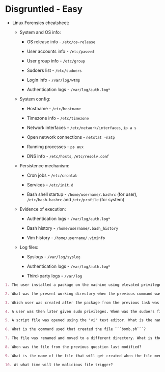 # Disgruntled - Easy

* Linux Forensics cheatsheet:

  * System and OS info:

    * OS release info - ```/etc/os-release```

    * User accounts info - ```/etc/passwd```

    * User group info - ```/etc/group```

    * Sudoers list - ```/etc/sudoers```

    * Login info - ```/var/log/wtmp```

    * Authentication logs - ```/var/log/auth.log*```

  * System config:

    * Hostname - ```/etc/hostname```

    * Timezone info - ```/etc/timezone```

    * Network interfaces - ```/etc/network/interfaces```, ```ip a s```

    * Open network connections - ```netstat -natp```

    * Running processes - ```ps aux```

    * DNS info - ```/etc/hosts```, ```/etc/resolv.conf```

  * Persistence mechanism:

    * Cron jobs - ```/etc/crontab```

    * Services - ```/etc/init.d```

    * Bash shell startup - ```/home/username/.bashrc``` (for user), ```/etc/bash.bashrc``` and ```/etc/profile``` (for system)

  * Evidence of execution:

    * Authentication logs - ```/var/log/auth.log*```

    * Bash history - ```/home/username/.bash_history```

    * Vim history - ```/home/username/.viminfo```

  * Log files:

    * Syslogs - ```/var/log/syslog```

    * Authentication logs - ```/var/log/auth.log*```

    * Third-party logs - ```/var/log```

```markdown
1. The user installed a package on the machine using elevated privileges. According to the logs, what is the full command?

2. What was the present working directory when the previous command was run?

3. Which user was created after the package from the previous task was installed?

4. A user was then later given sudo privileges. When was the sudoers file updated?

5. A script file was opened using the 'vi' text editor. What is the name of this file?

6. What is the command used that created the file ```bomb.sh```?

7. The file was renamed and moved to a different directory. What is the full path of this file now?

8. When was the file from the previous question last modified?

9. What is the name of the file that will get created when the file mentioned executes?

10. At what time will the malicious file trigger?
```
